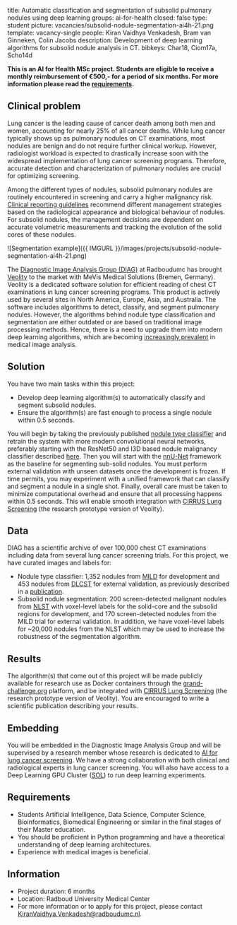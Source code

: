 title: Automatic classification and segmentation of subsolid pulmonary nodules using deep learning
groups: ai-for-health
closed: false
type: student
picture: vacancies/subsolid-nodule-segmentation-ai4h-21.png
template: vacancy-single
people: Kiran Vaidhya Venkadesh, Bram van Ginneken, Colin Jacobs
description: Development of deep learning algorithms for subsolid nodule analysis in CT.
bibkeys: Char18, Ciom17a, Scho14d

**This is an AI for Health MSc project. Students are
eligible to receive a monthly reimbursement of €500,- for
a period of six months. For more information please read the
[requirements](https://www.ai-for-health.nl/requirements/).** 

## Clinical problem
Lung cancer is the leading cause of cancer death among both men and women, accounting for nearly 25% of all cancer deaths. While lung cancer typically shows up as pulmonary nodules on CT examinations, most nodules are benign and do not require further clinical workup. However, radiologist workload is expected to drastically increase soon with the widespread implementation of lung cancer screening programs. Therefore, accurate detection and characterization of pulmonary nodules are crucial for optimizing screening. 

Among the different types of nodules, subsolid pulmonary nodules are routinely encountered in screening and carry a higher malignancy risk. [Clinical reporting guidelines](https://www.acr.org/Clinical-Resources/Reporting-and-Data-Systems/Lung-Rads) recommend different management strategies based on the radiological appearance and biological behaviour of nodules. For subsolid nodules, the management decisions are dependent on accurate volumetric measurements and tracking the evolution of the solid cores of these nodules. 

![Segmentation example]({{ IMGURL }}/images/projects/subsolid-nodule-segmentation-ai4h-21.png)

The [Diagnostic Image Analysis Group (DIAG)](https://www.diagnijmegen.nl/) at Radboudumc has brought [Veolity](https://www.veolity.com/) to the market with MeVis Medical Solutions (Bremen, Germany). Veolity is a dedicated software solution for efficient reading of chest CT examinations in lung cancer screening programs. This product is actively used by several sites in North America, Europe, Asia, and Australia. The software includes algorithms to detect, classify, and segment pulmonary nodules. However, the algorithms behind nodule type classification and segmentation are either outdated or are based on traditional image processing methods. Hence, there is a need to upgrade them into modern deep learning algorithms, which are becoming [increasingly prevalent](https://www.sciencedirect.com/science/article/pii/S1361841517301135?via%3Dihub) in medical image analysis.

## Solution
You have two main tasks within this project:

* Develop deep learning algorithm(s) to automatically classify and segment subsolid nodules.
* Ensure the algorithm(s) are fast enough to process a single nodule within 0.5 seconds.

You will begin by taking the previously published [nodule type classifier](https://www.nature.com/articles/srep46479) and retrain the system with more modern convolutional neural networks, preferably starting with the ResNet50 and I3D based nodule malignancy classifier described [here](https://pubs.rsna.org/doi/full/10.1148/radiol.2021204433). Then you will start with the [nnU-Net](https://www.nature.com/articles/s41592-020-01008-z) framework as the baseline for segmenting sub-solid nodules. You must perform external validation with unseen datasets once the development is frozen. If time permits, you may experiment with a unified framework that can classify and segment a nodule in a single shot. Finally, overall care must be taken to minimize computational overhead and ensure that all processing happens within 0.5 seconds. This will enable smooth integration with [CIRRUS Lung Screening](https://www.diagnijmegen.nl/software/cirruslungs/) (the research prototype version of Veolity).

## Data
DIAG has a scientific archive of over 100,000 chest CT examinations including data from several lung cancer screening trials. For this project, we have curated images and labels for:

* Nodule type classifier: 1,352 nodules from [MILD](https://www.ncbi.nlm.nih.gov/pmc/articles/PMC6637372/) for development and 453 nodules from [DLCST](https://pubmed.ncbi.nlm.nih.gov/26485620/) for external validation, as previously described in a [publication](https://www.nature.com/articles/srep46479). 
* Subsolid nodule segmentation: 200 screen-detected malignant nodules from [NLST](https://www.nejm.org/doi/full/10.1056/nejmoa1102873) with voxel-level labels for the solid-core and the subsolid regions for development, and 170 screen-detected nodules from the MILD trial for external validation. In addition, we have voxel-level labels for ~20,000 nodules from the NLST which may be used to increase the robustness of the segmentation algorithm.
	
## Results
The algorithm(s) that come out of this project will be made publicly available for research use as Docker containers through the [grand-challenge.org](https://grand-challenge.org/algorithms/) platform, and be integrated with [CIRRUS Lung Screening](https://www.diagnijmegen.nl/software/cirruslungs/) (the research prototype version of Veolity). You are encouraged to write a scientific publication describing your results.

## Embedding
You will be embedded in the Diagnostic Image Analysis Group and will be supervised by a research member whose research is dedicated to [AI for lung cancer screening](https://www.diagnijmegen.nl/projects/lung-cancer-screening/). We have a strong collaboration with both clinical and radiological experts in lung cancer screening. You will also have access to a Deep Learning GPU Cluster ([SOL](https://www.diagnijmegen.nl/software/sol/)) to run deep learning experiments.

## Requirements 
- Students Artificial Intelligence, Data Science, Computer Science, Bioinformatics, Biomedical Engineering or similar in the final stages of their Master education. 
- You should be proficient in Python programming and have a theoretical understanding of deep learning architectures.
- Experience with medical images is beneficial.

## Information 
- Project duration: 6 months 
- Location: Radboud University Medical Center 
- For more information or to apply for this project, please contact KiranVaidhya.Venkadesh@radboudumc.nl.
